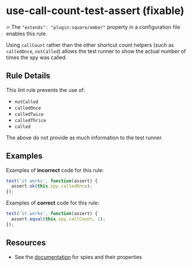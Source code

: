 # use-call-count-test-assert (fixable)

:fire: The `"extends": "plugin:square/ember"` property in a configuration file enables this rule.

Using `callCount` rather than the other shortcut count helpers (such as `calledOnce`, `notCalled`) allows the test runner to show the actual number of times the spy was called.

## Rule Details

This lint rule prevents the use of:

* `notCalled`
* `calledOnce`
* `calledTwice`
* `calledThrice`
* `called`

The above do not provide as much information to the test runner.

## Examples

Examples of **incorrect** code for this rule:

```js
test('it works', function(assert) {
  assert.ok(this.spy.calledOnce);
});
```

Examples of **correct** code for this rule:

```js
test('it works', function(assert) {
  assert.equal(this.spy.callCount, 1);
});
```

## Resources

* See the [documentation](https://sinonjs.org/releases/latest/spies/) for spies and their properties
